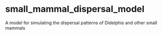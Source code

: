 # small_mammal_dispersal_model
A model for simulating the dispersal patterns of Didelphis and other small mammals
